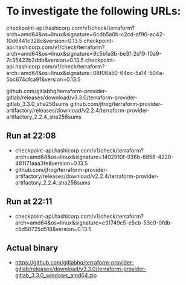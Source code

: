 # To investigate the following URLs:

checkpoint-api.hashicorp.com/v1/check/terraform?arch=amd64&os=linux&signature=6cdb5a0b-c2cd-af90-ac42-10d6441c328c&version=0.13.5
checkpoint-api.hashicorp.com/v1/check/terraform?arch=amd64&os=linux&signature=9c5b1a3b-be3f-2d19-f0a9-7c35422b2ddb&version=0.13.5
checkpoint-api.hashicorp.com/v1/check/terraform?arch=amd64&os=linux&signature=08f06a50-64ec-5a14-504a-5bc674cfca91&version=0.13.5

github.com/gitlabhq/terraform-provider-gitlab/releases/download/v3.3.0/terraform-provider-gitlab_3.3.0_sha256sums
github.com/jfrog/terraform-provider-artifactory/releases/download/v2.2.4/terraform-provider-artifactory_2.2.4_sha256sums

## Run at 22:08
- checkpoint-api.hashicorp.com/v1/check/terraform?arch=amd64&os=linux&signature=1492910f-936b-6858-4220-481171aaa3fe&version=0.13.5
- github.com/jfrog/terraform-provider-artifactory/releases/download/v2.2.4/terraform-provider-artifactory_2.2.4_sha256sums

## Run at 22:11
- checkpoint-api.hashicorp.com/v1/check/terraform?arch=amd64&os=linux&signature=e31749c5-e5cb-53c0-0fdb-c6d50725d518&version=0.13.5

## Actual binary
- https://github.com/gitlabhq/terraform-provider-gitlab/releases/download/v3.3.0/terraform-provider-gitlab_3.3.0_windows_amd64.zip 